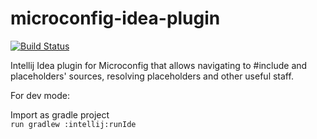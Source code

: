 # microconfig-idea-plugin

[![Build Status](https://travis-ci.com/microconfig/microconfig-idea-plugin.svg?token=dCuoGmvZ5nm4s7v5vo7S&branch=master)](https://travis-ci.com/microconfig/microconfig-idea-plugin)

Intellij Idea plugin for Microconfig that allows navigating to #include and placeholders' sources, resolving placeholders and other useful staff.


For dev mode: 

Import as gradle project<br>
`run gradlew :intellij:runIde`
